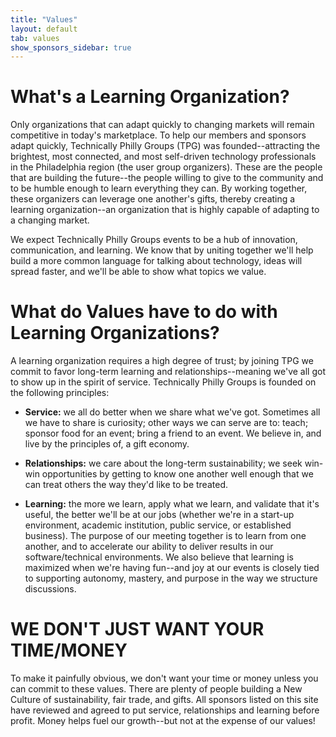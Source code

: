 ```yaml
---
title: "Values"
layout: default
tab: values
show_sponsors_sidebar: true
---
```


What's a Learning Organization?
===============================
Only organizations that can adapt quickly to changing markets will remain competitive in today's marketplace. To help our members and sponsors adapt quickly, Technically Philly Groups (TPG) was founded--attracting the brightest, most connected, and most self-driven technology professionals in the Philadelphia region (the user group organizers). These are the people that are building the future--the people willing to give to the community and to be humble enough to learn everything they can. By working together, these organizers can leverage one another's gifts, thereby creating a learning organization--an organization that is highly capable of adapting to a changing market.

We expect Technically Philly Groups events to be a hub of innovation, communication, and learning. We know that by uniting together we'll help build a more common language for talking about technology, ideas will spread faster, and we'll be able to show what topics we value.

What do Values have to do with Learning Organizations?
===========================================

A learning organization requires a high degree of trust; by joining TPG we commit to favor long-term learning and relationships--meaning we've all got to show up in the spirit of service.  Technically Philly Groups is founded on the following principles:

* **Service:** we all do better when we share what we've got. Sometimes all we have to share is curiosity; other ways we can serve are to: teach; sponsor food for an event; bring a friend to an event.  We believe in, and live by the principles of, a gift economy.

* **Relationships:** we care about the long-term sustainability; we seek win-win opportunities by getting to know one another well enough that we can treat others the way they'd like to be treated.

* **Learning:** the more we learn, apply what we learn, and validate that it's useful, the better we'll be at our jobs (whether we're in a start-up environment, academic institution, public service, or established business). The purpose of our meeting together is to learn from one another, and to accelerate our ability to deliver results in our software/technical environments. We also believe that learning is maximized when we're having fun--and joy at our events is closely tied to supporting autonomy, mastery, and purpose in the way we structure discussions.


WE DON'T JUST WANT YOUR TIME/MONEY
==================================
To make it painfully obvious, we don't want your time or money unless you can commit to these values. There are plenty of people building a New Culture of sustainability, fair trade, and gifts. All sponsors listed on this site have reviewed and agreed to put service, relationships and learning before profit. Money helps fuel our growth--but not at the expense of our values!


